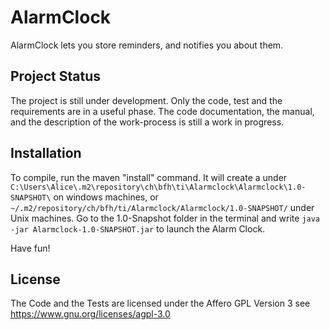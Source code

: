 # AlarmClock
AlarmClock lets you store reminders, and notifies you about them.

## Project Status
The project is still under development.  Only the code, test and the requirements are in a useful phase.
The code documentation, the manual, and the description of the work-process is still a work in progress.

## Installation 
To compile, run the maven "install" command. It will create a under 
`C:\Users\Alice\.m2\repository\ch\bfh\ti\Alarmclock\Alarmclock\1.0-SNAPSHOT\`
on windows machines, or
`~/.m2/repository/ch/bfh/ti/Alarmclock/Alarmclock/1.0-SNAPSHOT/`
under Unix machines.
Go to the 1.0-Snapshot folder in the terminal and write `java -jar Alarmclock-1.0-SNAPSHOT.jar` to launch the Alarm Clock.

Have fun!


## License
The Code and the Tests are licensed under the Affero GPL Version 3 see https://www.gnu.org/licenses/agpl-3.0
